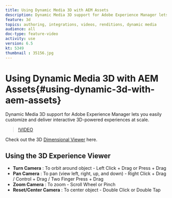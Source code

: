 ```yaml
---
title: Using Dynamic Media 3D with AEM Assets
description: Dynamic Media 3D support for Adobe Experience Manager lets you easily customize and deliver interactive 3D-powered experiences at scale
feature: 3d
topics: authoring, integrations, videos, renditions, dynamic media
audience: all
doc-type: feature-video
activity: use
version: 6.5
kt: 5349
thumbnail : 35156.jpg
---
```


# Using Dynamic Media 3D with AEM Assets{#using-dynamic-3d-with-aem-assets}

Dynamic Media 3D support for Adobe Experience Manager lets you easily customize and deliver interactive 3D-powered experiences at scale.

>[!VIDEO](https://video.tv.adobe.com/v/35156/?quality=9&learn=on)

Check out the 3D [Dimensional Viewer](http://s7d1.scene7.com/s7viewers/html5/DimensionalViewer.html?asset=DynamicmediaNA1/canBlue-2&config=DynamicmediaNA1/Dimensional&serverUrl=http://s7d1.scene7.com/is/image/&contenturl=http://s7d1.scene7.com/is/content/) here.


## Using the 3D Experience Viewer

* **Turn Camera** : To orbit around object - Left Click + Drag  or Press + Drag
* **Pan Camera** : To pan (view left, right, up, and down) - Right Click + Drag / Control + Drag / Two Finger Press + Drag
* **Zoom Camera** : To zoom - Scroll Wheel or Pinch
* **Reset/Center Camera** : To center object - Double Click or Double Tap